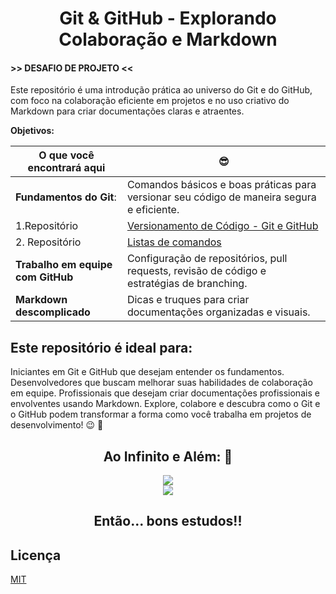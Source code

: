 <center><h1>Git & GitHub - Explorando Colaboração e Markdown </h1></center>

#### >> DESAFIO DE PROJETO <<

Este repositório é uma introdução prática ao universo do Git e do GitHub, com foco na colaboração eficiente em projetos e no uso criativo do Markdown para criar documentações claras e atraentes.

**Objetivos:**

| O que você encontrará aqui | 😎 |
| ---------------------- | ----------------------------------------------------------------------------------------- | 
| **Fundamentos do Git**: | Comandos básicos e boas práticas para versionar seu código de maneira segura e eficiente.|
| 1.Repositório | [Versionamento de Código - Git e GitHub](https://github.com/Ray-King11/dio-resumos-git-e-github.git) |
| 2. Repositório | [Listas de comandos](https://github.com/Ray-King11/Listas-de-comandos-uteis-para-o-Git.git)          |
| **Trabalho em equipe com GitHub** | Configuração de repositórios, pull requests, revisão de código e estratégias de branching.|
| **Markdown descomplicado** |  Dicas e truques para criar documentações organizadas e visuais.|
 


## Este repositório é ideal para:

Iniciantes em Git e GitHub que desejam entender os fundamentos.
Desenvolvedores que buscam melhorar suas habilidades de colaboração em equipe.
Profissionais que desejam criar documentações profissionais e envolventes usando Markdown.
Explore, colabore e descubra como o Git e o GitHub podem transformar a forma como você trabalha em projetos de desenvolvimento! 😉 🚀

<div align="center"><h2> Ao Infinito e Além: 🚀</h2></div>

<div align="center"><img src="https://media0.giphy.com/media/v1.Y2lkPTc5MGI3NjExcGJucXMybHU0Ynk4ZG5ycWYyZW1qcG9ubWo5czFsbDNrcjl6aHpubCZlcD12MV9pbnRlcm5hbF9naWZfYnlfaWQmY3Q9Zw/e8qvtPuCyKXI4qJK7d/giphy.webp"/></div>

<div align="center"><img src="https://media4.giphy.com/media/v1.Y2lkPTc5MGI3NjExNnoxZDYweHRjdWZ4OTBsNGJwMTdpODRobzc3dTJqczVvNG82bG1nYSZlcD12MV9pbnRlcm5hbF9naWZfYnlfaWQmY3Q9Zw/KEYMsj2LcXzfcTP5ii/giphy.webp"/></div>
 

<div align="center"><h2>Então... bons estudos!!</h2></div>


## Licença

[MIT](https://choosealicense.com/licenses/mit/)

